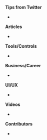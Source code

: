 **Tips from Twitter**

*

**Articles**

* 

**Tools/Controls**

* 

**Business/Career**

* 

**UI/UX**

* 

**Videos**

* 

**Contributors**

* 

